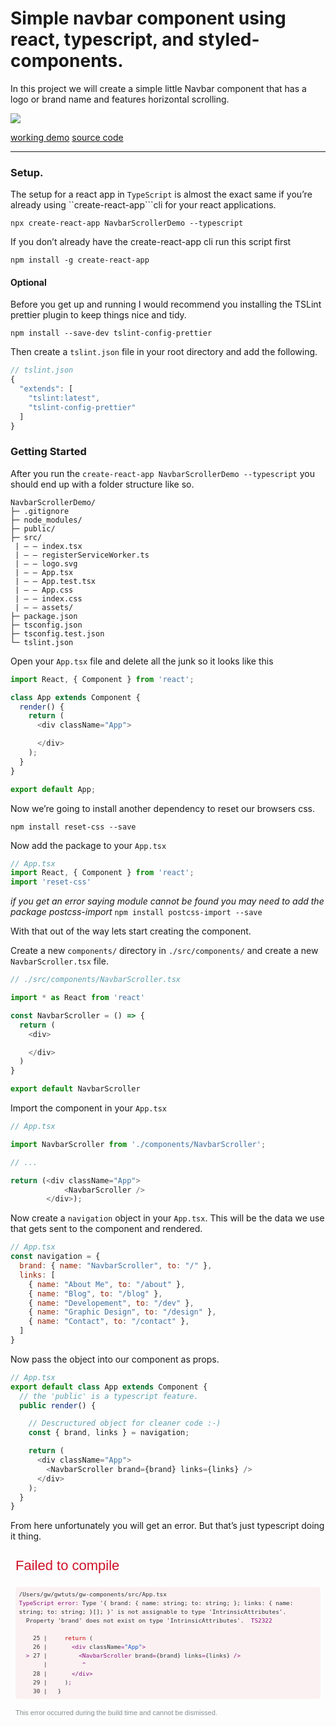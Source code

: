 # Simple navbar component using react, typescript, and styled-components.

In this project we will create a simple little Navbar component that has a logo or brand name and features horizontal scrolling.

![](https://raw.githubusercontent.com/gwtuts/react-navbar-scroller/master/demo.gif)

[working demo](https://react-navbar-scroller.now.sh/)
[source code](https://github.com/gwtuts)

----

### Setup.

The setup for a react app in `TypeScript` is almost the exact same if you’re already using ``create-react-app```cli for your react applications.

```
npx create-react-app NavbarScrollerDemo --typescript
```

If you don’t already have the create-react-app cli run this script first

```
npm install -g create-react-app
```

#### Optional
Before you get up and running I would recommend you installing the TSLint prettier plugin to keep things nice and tidy.
```
npm install --save-dev tslint-config-prettier
```
Then create a  `tslint.json` file in your root directory and add the following.

```js
// tslint.json
{
  "extends": [
    "tslint:latest",
    "tslint-config-prettier"
  ]
}
```

### Getting Started

After you run the  `create-react-app NavbarScrollerDemo --typescript` you should end up with a folder structure like so.

```
NavbarScrollerDemo/
├─ .gitignore
├─ node_modules/
├─ public/
├─ src/
 | — — index.tsx
 | — — registerServiceWorker.ts
 | — — logo.svg
 | — — App.tsx
 | — — App.test.tsx
 | — — App.css
 | — — index.css
 | — — assets/
├─ package.json
├─ tsconfig.json
├─ tsconfig.test.json
└─ tslint.json
```

Open your `App.tsx` file and delete all the junk so it looks like this

```js
import React, { Component } from 'react';

class App extends Component {
  render() {
    return (
      <div className="App">

      </div>
    );
  }
}

export default App;

```

Now we’re going to install another dependency to reset our browsers css.

`npm install reset-css --save`

Now add the package to your  `App.tsx`

```js
// App.tsx
import React, { Component } from 'react';
import 'reset-css'
```

*if you get an error saying module cannot be found you may need to add the package postcss-import* `npm install postcss-import --save`

With that out of the way lets start creating the component.

Create a new `components/` directory in `./src/components/` and create a new `NavbarScroller.tsx` file.

```js
// ./src/components/NavbarScroller.tsx

import * as React from 'react'

const NavbarScroller = () => {
  return (
    <div>

    </div>
  )
}

export default NavbarScroller
```

Import the component in your `App.tsx`

```js
// App.tsx

import NavbarScroller from './components/NavbarScroller';

// ...

return (<div className="App">
			<NavbarScroller />
		</div>);
```

Now create a `navigation` object in your `App.tsx`. This will be the data we use that gets sent to the component and rendered.

```js
// App.tsx
const navigation = {
  brand: { name: "NavbarScroller", to: "/" },
  links: [
    { name: "About Me", to: "/about" },
    { name: "Blog", to: "/blog" },
    { name: "Developement", to: "/dev" },
    { name: "Graphic Design", to: "/design" },
    { name: "Contact", to: "/contact" },
  ]
}
```

Now pass the object into our component as props.
```js
// App.tsx
export default class App extends Component {
  // the 'public' is a typescript feature.
  public render() {

	// Descructured object for cleaner code :-)
    const { brand, links } = navigation;

    return (
      <div className="App">
        <NavbarScroller brand={brand} links={links} />
      </div>
    );
  }
}
```

From here unfortunately you will get an error. But that’s just typescript doing it thing.

 <div style="position: relative; display: inline-flex; flex-direction: column; height: 100%; width: 1024px; max-width: 100%; overflow-x: hidden; overflow-y: auto; padding: 0.5rem; box-sizing: border-box; text-align: left; font-family: Consolas, Menlo, monospace; font-size: 11px; white-space: pre-wrap; word-break: break-word; line-height: 1.5; color: rgb(41, 50, 56);"><div style="font-size: 2em; font-family: sans-serif; color: rgb(206, 17, 38); white-space: pre-wrap; margin: 0px 2rem 0.75rem 0px; flex: 0 0 auto; max-height: 50%; overflow: auto;">Failed to compile</div><div><pre style="position: relative; display: block; padding: 0.5em; margin-top: 0.5em; margin-bottom: 0.5em; overflow-x: auto; white-space: pre-wrap; border-top-left-radius: 0.25rem; border-top-right-radius: 0.25rem; border-bottom-right-radius: 0.25rem; border-bottom-left-radius: 0.25rem; background-color: rgba(206, 17, 38, 0.0470588);"><code style="font-family: Consolas, Menlo, monospace;"><span data-ansi-line="true"><span>/Users/gw/gwtuts/gw-components/src/App.tsx</span></span><br><span data-ansi-line="true"><span></span><span style="color: #881280;"></span><span style="color: #881280;">TypeScript error: </span><span style="color: #881280;"></span><span>Type '{ brand: { name: string; to: string; }; links: { name: string; to: string; }[]; }' is not assignable to type 'IntrinsicAttributes'.</span></span><br><span data-ansi-line="true"><span>  Property 'brand' does not exist on type 'IntrinsicAttributes'.  </span><span style="color: #881280;"></span><span style="color: #881280;">TS2322</span><span style="color: #881280;"></span><span></span></span><br><span data-ansi-line="true"><span></span></span><br><span data-ansi-line="true"><span>  </span><span> </span><span style="color: #333333;"> 25 | </span><span>    </span><span style="color: #c80000;">return</span><span> (</span><span></span></span><br><span data-ansi-line="true"><span>  </span><span> </span><span style="color: #333333;"> 26 | </span><span>      </span><span style="color: #881280;">&lt;</span><span></span><span style="color: #881280;">div</span><span> className</span><span style="color: #881280;">=</span><span></span><span style="color: #1155cc;">"App"</span><span></span><span style="color: #881280;">&gt;</span><span></span><span></span></span><br><span data-ansi-line="true"><span>  </span><span></span><span style="color: #881280;"></span><span style="color: #881280;">&gt;</span><span style="color: #881280;"></span><span></span><span style="color: #333333;"> 27 | </span><span>        </span><span style="color: #881280;">&lt;</span><span></span><span style="color: #881280;">NavbarScroller</span><span> brand</span><span style="color: #881280;">=</span><span>{brand} links</span><span style="color: #881280;">=</span><span>{links} </span><span style="color: #881280;">/</span><span></span><span style="color: #881280;">&gt;</span><span></span><span></span></span><br><span data-ansi-line="true"><span>  </span><span> </span><span style="color: #333333;">    | </span><span>         </span><span style="color: #881280;"></span><span style="color: #881280;">^</span><span style="color: #881280;"></span><span></span><span></span></span><br><span data-ansi-line="true"><span>  </span><span> </span><span style="color: #333333;"> 28 | </span><span>      </span><span style="color: #881280;">&lt;</span><span></span><span style="color: #881280;">/</span><span></span><span style="color: #881280;">div</span><span></span><span style="color: #881280;">&gt;</span><span></span><span></span></span><br><span data-ansi-line="true"><span>  </span><span> </span><span style="color: #333333;"> 29 | </span><span>    )</span><span style="color: #881280;">;</span><span></span><span></span></span><br><span data-ansi-line="true"><span>  </span><span> </span><span style="color: #333333;"> 30 | </span><span>  }</span><span></span></span></code></pre></div><div style="font-family: sans-serif; color: rgb(135, 142, 145); margin-top: 0.5rem; flex: 0 0 auto;">This error occurred during the build time and cannot be dismissed.<br></div></div>

We can fix this by defining the types of props we’re sending to the component.
Get it … types… typescript

If we wanted to, we could simple clear the error by setting out props to any.
```js
// NavbarScroller.tsx

const NavbarScroller = (props: any) => {
  // this completely defeats the purpose of using typescipt
  return (
    <div>
      <p>NavbarScroller</p>
    </div>
  )
}

export default NavbarScroller
```

I’m not saying that you might not ever need to use  `any` to defend you type of for our situation we know we’re going to be sending two different props.

1. The  `brand` object that contains two different properties `name, to` these are both strings and even if their value changes. The variable type should still always be an `object` with two values that are  `name` and `to`.
2. The `links` array is same object as our `brand` but in an array. And it should always retain that structure.

First let’s just tell TypeScript that the props are an object.
```js
const NavbarScroller = (props: {}) => {...}
```

Now that we have defended the object lets add the `brand`
```js
const NavbarScroller = (props: { brand }) => {...}
```

Now we need to defend the brand and the brand is…. you guessed it, an object.
```js
const NavbarScroller = (props: { brand: {} }) => {...}
```

Now we can start defining the brand object that contains two strings, `name` and `to`
```js
const NavbarScroller = (props: { brand: { name: string, to: string } }) => {...}
```

So that validates our brand object but now we need to validate our links, the array of the same object.
```js
const NavbarScroller = (props: {
  brand: { name: string; to: string };
  links: Array // Start by assigning the array
}) => { ... };
```


Now we can shape the objects within the array.
```
const NavbarScroller = (props: {
  brand: { name: string; to: string };
  links:  Array<{ name: string; to: string }>
}) => { ... };

// Then is pretty much the same as defining the object.
```


That right there is what all the `TypeScript` Hype is about. When functions know what that are expecting before hand it allows us to find bugs before they even happen and make it a lot easier to find and fix problems before they make it into production.


Now lets add our Brand element
```js
// NavbarScroller.tsx
const { brand } = props;
// descructure object to avoid 'props.brand.to'

  return (
    <div>
      <a href={brand.to}>{brand.name}</a>
    </div>
  )
```


Mapping our links.
Here we want out type to be `NavLinks: any` because we’re returning JSX.
```js
const NavLinks: any = () => links.map((link: { name: string, to: string }) => <li key={link.name}><a href={link.to}>{link.name}</a></li>);

return (<div>
			<a href={brand.to}>{brand.name}</a>
			<NavLinks />
		</div>)
```


Finally.

Lets add some `styled-components` in our  `NavbarScroller.tsx`;
```
npm install styled-components --save
```


```js
import * as React from 'react'
import styled from 'styled-components';

const NavbarScroller = (props: {
  brand: { name: string; to: string },
  links: Array<{ name: string, to: string }>
}) => {
  const { brand, links } = props;
  const NavLinks: any = () => links.map((link: { name: string, to: string }) => <li key={link.name}><a href={link.to}>{link.name}</a></li>);
  return (
    <div>
      <a href={brand.to}>{brand.name}</a>
      <NavLinks />
    </div>
  )
};

export default NavbarScroller;

```


Here is the styling I used for the styled-components

```js
const Theme = {
  colors: {
    bg: `#fff`,
    dark: `#24292e`,
    light: `#EEEEEE`,
    red: `#ff5851`,
  },
  fonts: {
    body: `IBM Plex Sans, sans-serif`,
    heading: `IBM Plex Sans, sans-serif`,
  }
}

const Navbar = styled.nav`
  background: ${Theme.colors.dark};
  font-family: ${Theme.fonts.heading};
  color: ${Theme.colors.light};
  display: flex;
  align-items: center;
  justify-content: space-between;
  a { color: white; text-decoration: none; }`;

const Brand = styled.a`
  font-weight: bold;
  font-style: italic;
  margin-left: 1rem;
  padding-right: 1rem;`;

const Ul = styled.ul`
  display: flex;
  flex-wrap: nowrap;
  overflow-x: auto;
  -webkit-overflow-scrolling: touch;`;

const Li = styled.li`
  flex: 0 0 auto;
  -webkit-box-align: center;
  -webkit-box-pack: center;
  -webkit-tap-highlight-color: transparent;
  align-items: center;
  color: #999;
  height: 100%;
  justify-content: center;
  text-decoration: none;
  -webkit-box-align: center;
  -webkit-box-pack: center;
  -webkit-tap-highlight-color: transparent;
  align-items: center;
  color: #999;
  display: flex;
  font-size: 14px;
  height: 50px;
  justify-content: center;
  line-height: 16px;
  margin: 0 10px ;
  text-decoration: none;
  white-space: nowrap;`;
```


After you create the styled-components you can go back and update your component to use them like so.
```js
const NavbarScroller = (props: {
  brand: { name: string; to: string },
  links: Array<{ name: string, to: string }>
}) => {
  const { brand, links } = props;
  const NavLinks: any = () => links.map((link: { name: string, to: string }) => <Li key={link.name}><a href={link.to}>{link.name}</a></Li>);
  return (
    <Navbar>
      <Brand href={brand.to}>{brand.name}</Brand>
      <Ul>
        <NavLinks />
      </Ul>
    </Navbar >
  )
};
```


There you have it!

